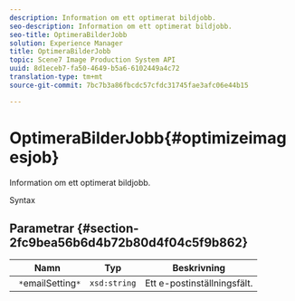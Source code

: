 ```yaml
---
description: Information om ett optimerat bildjobb.
seo-description: Information om ett optimerat bildjobb.
seo-title: OptimeraBilderJobb
solution: Experience Manager
title: OptimeraBilderJobb
topic: Scene7 Image Production System API
uuid: 8d1eceb7-fa50-4649-b5a6-6102449a4c72
translation-type: tm+mt
source-git-commit: 7bc7b3a86fbcdc57cfdc31745fae3afc06e44b15

---
```



# OptimeraBilderJobb{#optimizeimagesjob}

Information om ett optimerat bildjobb.

Syntax

## Parametrar {#section-2fc9bea56b6d4b72b80d4f04c5f9b862}

| Namn | Typ | Beskrivning |
|---|---|---|
| ` *`emailSetting`*` | `xsd:string` | Ett e-postinställningsfält. |

